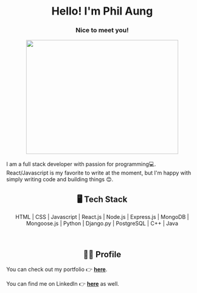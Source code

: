 <h1 align="center"> Hello! I'm Phil Aung </h1>
<h3 align="center"> Nice to meet you! </h3>
<div align="center"><img src="https://media.giphy.com/media/bcKmIWkUMCjVm/giphy.gif" width="400" height="300"/></div>
</br>
I am a full stack developer with passion for programming💻. React/Javascript is my favorite to write at the moment, but I'm happy with simply writing code and building things 😊.
</br>
<h2 align="center">🖥️ Tech Stack</h2>
<p align="center">HTML | CSS | Javascript | React.js | Node.js | Express.js | MongoDB | Mongoose.js | Python | Django.py | PostgreSQL | C++ | Java</p>
</br>
<h2 align="center">🧍‍♂️ Profile</h2>
<p>You can check out my portfolio  👉 <a href="https://philaung96.github.io/" target="_blank"><strong>here</strong></a>.</p>
<p>You can find me on LinkedIn  👉 <a href="https://www.linkedin.com/in/phil-aung-523b7b226/"><strong>here</strong></a> as well.
